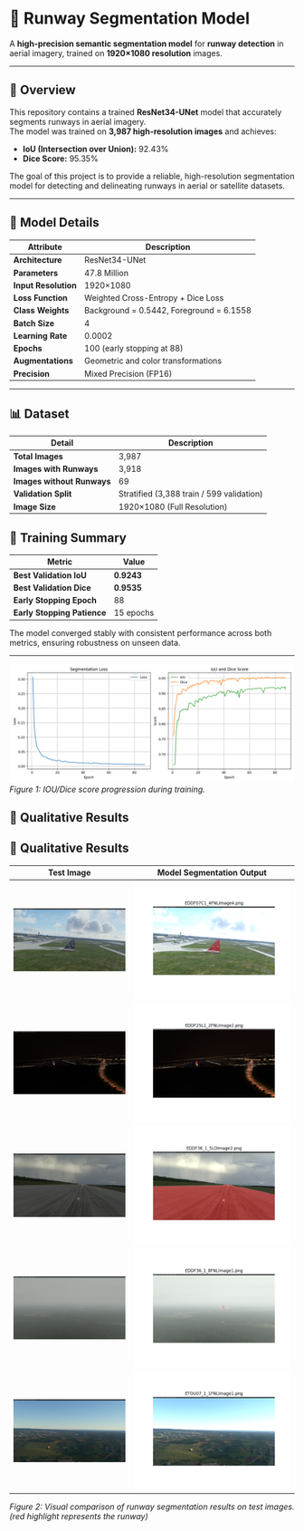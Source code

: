 # 🛬 Runway Segmentation Model

A **high-precision semantic segmentation model** for **runway detection** in aerial imagery, trained on **1920×1080 resolution** images.

---

## 📘 Overview

This repository contains a trained **ResNet34-UNet** model that accurately segments runways in aerial imagery.  
The model was trained on **3,987 high-resolution images** and achieves:

- **IoU (Intersection over Union):** 92.43%  
- **Dice Score:** 95.35%

The goal of this project is to provide a reliable, high-resolution segmentation model for detecting and delineating runways in aerial or satellite datasets.

---

## 🧠 Model Details

| Attribute | Description |
|------------|-------------|
| **Architecture** | ResNet34-UNet |
| **Parameters** | 47.8 Million |
| **Input Resolution** | 1920×1080 |
| **Loss Function** | Weighted Cross-Entropy + Dice Loss |
| **Class Weights** | Background = 0.5442, Foreground = 6.1558 |
| **Batch Size** | 4 |
| **Learning Rate** | 0.0002 |
| **Epochs** | 100 (early stopping at 88) |
| **Augmentations** | Geometric and color transformations |
| **Precision** | Mixed Precision (FP16) |

---

## 📊 Dataset

| Detail | Description |
|--------|--------------|
| **Total Images** | 3,987 |
| **Images with Runways** | 3,918 |
| **Images without Runways** | 69 |
| **Validation Split** | Stratified (3,388 train / 599 validation) |
| **Image Size** | 1920×1080 (Full Resolution) |

## 🚀 Training Summary

| Metric | Value |
|--------|--------|
| **Best Validation IoU** | **0.9243** |
| **Best Validation Dice** | **0.9535** |
| **Early Stopping Epoch** | 88 |
| **Early Stopping Patience** | 15 epochs |

The model converged stably with consistent performance across both metrics, ensuring robustness on unseen data.

---

![Dice Score Graph](graph.png)
*Figure 1: IOU/Dice score progression during training.*


## 🧪 Qualitative Results
## 🧪 Qualitative Results

| **Test Image** | **Model Segmentation Output** |
|-----------------|-------------------------------|
| <img src="testing-images/EDDF07C1_4FNLImage4.png" width="320"> | <img src="result-images/fig2.png" width="420"> |
| <img src="testing-images/EDDF25L1_2FNLImage2.png" width="320"> | <img src="result-images/fig1.png" width="420"> |
| <img src="testing-images/EDDF36_1_5LDImage2.png" width="320"> | <img src="result-images/fig5.png" width="420"> |
| <img src="testing-images/EDDF36_1_8FNLImage1.png" width="320"> | <img src="result-images/fig4.png" width="420"> |
| <img src="testing-images/ETOU07_1_1FNLImage1.png" width="320"> | <img src="result-images/fig3.png" width="420"> |

*Figure 2: Visual comparison of runway segmentation results on test images.(red highlight represents the runway)*






